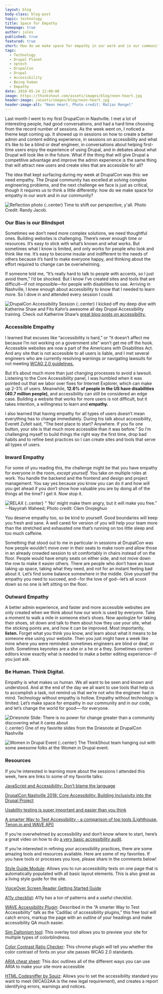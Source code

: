 ```yaml
---
layout: blog
body-class: blog-post
topic: technology
title: Space for Empathy
homepage: true
author: jules
published: true
featured: true
short: How do we make space for empathy in our work and in our community? Jules takes us on a deep dive into what she learned at this year's DrupalCon
tags:
  - Technology
  - Drupal Planet
  - nptech
  - DrupalCon
  - Drupal
  - Accessibility
  - Being human
  - Empathy
date: 2018-05-24 12:00:00
image: https://thinkshout.com/assets/images/blog/neon-heart.jpg
header-image: /assets/images/blog/neon-heart.jpg
header-image-alt: "Neon Heart, Photo credit: Matias Rengel"
---
```

Last month I went to my first DrupalCon in Nashville. I met a lot of interesting people, had good conversations, and had a hard time choosing from the record number of sessions. As the week went on, I noticed a theme kept coming up. It showed up in sessions on how to create a better admin and content editing experience, in sessions on accessibility and what it’s like to be a blind or deaf engineer, in conversations about helping first-time users enjoy the experience of using Drupal, and in debates about what Drupal will look like in the future. What if the thing that will give Drupal a competitive advantage and improve the admin experience is the same thing that will attract new users and create sites that are accessible for all?

The idea that kept surfacing during my week at DrupalCon was this: we need empathy. The Drupal community has excelled at solving complex engineering problems, and the next challenge we face is just as critical, though it requires us to think a little differently: how do we make space for empathy in our work and in our community?

![Reflection photo](/assets/images/blog/perspective.jpg)
{:.center}
<span class="caption"><i class="fa fa-caret-up"></i>Time to shift our perspective, y'all. Photo Credit: Randy Jacob.</span>

### Our Bias is our Blindspot
Sometimes we don’t need more complex solutions, we need thoughtful ones. Building websites is challenging. There’s never enough time or resources. It’s easy to stick with what’s known and what works. But sometimes what I know is limited, and only works for people who look and think like me. It’s easy to become insular and indifferent to the needs of others because it’s hard to make everyone happy, and thinking about the effort required to change can be overwhelming.

If someone told me, “It’s really hard to talk to people with accents, so I just avoid them,” I’d be shocked. But I know I’ve created sites and tools that are difficult—if not impossible—for people with disabilities to use. Arriving in Nashville, I knew enough about accessibility to know that I needed to learn more. So I dove in and attended every session I could.

![DrupalCon Accessibility Session](/assets/images/blog/DrupalCon-Session.png)
{:.center}
<span class="caption"><i class="fa fa-caret-up"></i>I kicked off my deep dive with Katherine Shaw and Fito Kahn’s awesome all day Drupal Accessibility training. Check out Katherine Shaw’s [great blog posts on accessibility.](https://www.prometsource.com/team/katherine-shaw)</span>

### Accessible Empathy
I learned that excuses like “accessibility is hard,” or “it doesn’t affect me because I’m not working on a government site” won’t get me off the hook. Accessible websites are now a part of the Americans with Disabilities Act. And any site that is not accessible to all users is liable, and I met several engineers who are currently resolving warnings or navigating lawsuits for not meeting [WCAG 2.0 guidelines.](https://www.w3.org/TR/WCAG20/)

But it’s about much more than just changing processes to avoid a lawsuit. Listening to the Core Accessibility panel, I was humbled when it was pointed out that we labor over fixes for Internet Explorer, which can make up 2-3% of users. Meanwhile, **12.6% of people in the US have disabilities (40.7 million people)**, and accessibility can still be considered an edge case. Building a website that works for more users is not difficult, but it takes intention, a willingness to learn and **empathy.**

I also learned that having empathy for all types of users doesn’t mean everything has to change immediately. During his talk about accessibility, Everett Zufelt said, “The best place to start? Anywhere. If you fix one button, your site is that much more accessible than it was before.” So I’m challenging myself to build things the right way the first time, drop bad habits and to refine best practices so I can create sites and tools that serve all types of users.

### Inward Empathy
For some of you reading this, the challenge might be that you have empathy for everyone in the room, *except yourself.* You take on multiple roles at work. You handle the backend and the frontend and design and project management. You say yes because you know you can do it and how will you get ahead if you don’t show how valuable you are by doing all of the things all the time? I get it. Now stop it.

![RELAX](/assets/images/blog/Relax.jpg)
{:.center}
<span class="caption"><i class="fa fa-caret-up"></i>“ ‘No’ might make them angry, but it will make you free.” --Nayyirah Waheed;  Photo credit: Clem Onojeghuo</span>

You deserve empathy too, so be kind to yourself. Good boundaries will keep you fresh and sane. A well cared for version of you will help your team more than the stretched and exhausted one that’s running on too little sleep and too much caffeine.

Something that stood out to me in particular in sessions at DrupalCon was how people wouldn’t move over in their seats to make room and allow those in an already crowded session to sit comfortably in chairs instead of on the floor. People would have empty seats on either side, and not move down the row to make it easier others. There are people who don’t have an issue taking up space, taking what they need, and not for an instant feeling bad about it. Let’s find some balance somewhere in the middle. Give yourself the empathy you need to succeed, and--for the love of god--let’s all scoot down so no one is left sitting on the floor.

### Outward Empathy
A better admin experience, and faster and more accessible websites are only created when we think about how our work is used by everyone. Take a moment to walk a mile in someone else’s shoes. Now apologize for taking their shoes, sit down and talk to them about how they use your site, what the sticking points are, and how it can be improved. Most importantly, **listen.** Forget what you think you know, and learn about what it means to be someone else using your website. Then you just might have a week like mine where you were reminded: sometimes engineers are blind or deaf, or both. Sometimes keynotes are a she or a he or a they. Sometimes content editors know exactly what is needed to make a better editing experience--if you just ask.

### Be Human. Think Digital.
Empathy is what makes us human. We all want to be seen and known and understood. And at the end of the day we all want to use tools that help us to accomplish a task, not remind us that we’re not who the engineer had in mind. Technology without empathy is hollow. Empathy without technology is limited. Let’s make space for empathy in our community and in our code, and let’s change the world for good—-for everyone.

![Driesnote Slide: There is no power for change greater than a community discovering what it cares about](/assets/images/blog/Driesnote.png)
{:.center}
<span class="caption"><i class="fa fa-caret-up"></i>One of my favorite slides from the Driesnote at DrupalCon Nashville</span>

![Women in Drupal Event](/assets/images/blog/WID-event.png)
{:.center}
<span class="caption"><i class="fa fa-caret-up"></i>The ThinkShout team hanging out with some awesome folks at the Women in Drupal event.</span>

### Resources
If you’re interested in learning more about the sessions I attended this week, here are links to some of my favorite talks:

[JavaScript and Accessibility: Don’t blame the language](https://www.youtube.com/watch?v=elRWQnzlfcw)

[DrupalCon Nashville 2018: Core Accessibility: Building Inclusivity into the Drupal Project](https://youtu.be/-z9bD2wMgqQ)

[Usability testing is super important and easier than you think](https://events.drupal.org/nashville2018/sessions/usability-testing-super-important-and-easier-you-think)

[A smarter Way to Test Accessibility - a comparison of top tools (Lighthouse, Tenon.io and WAVE API)](https://events.drupal.org/nashville2018/sessions/smarter-way-test-accessibility-comparison-top-tools-lighthouse-tenonio-and)


If you’re overwhelmed by accessibility and don’t know where to start, here’s a great video on how to do [a very basic accessibility audit](https://youtu.be/cOmehxAU_4s).


If you’re interested in refining your accessibility practices, there are some amazing tools and resources available. Here are some of my favorites. If you have tools or processes you love, please share in the comments below!

[Style Guide Module](https://styleguide.enjoycreativity.com/): Allows you to run accessibility tests on one page that is automatically populated with all basic layout elements. This is also great as a living style guide for the site.


[VoiceOver Screen Reader Getting Started Guide](https://webaim.org/articles/voiceover/)


[A11y checklist](https://a11yproject.com/checklist.html#aria-roles): A11y has a ton of patterns and a useful checklist.


[WAVE Accessibility Plugin](https://chrome.google.com/webstore/detail/wave-evaluation-tool/jbbplnpkjmmeebjpijfedlgcdilocofh): Described in the “A smarter Way to Test Accessibility” talk as the ‘Cadillac of accessibility plugins,” this free tool will catch errors, markup the page with an outline of your headings and make accessibility QA much easier.  


[Sim Daltonism tool](https://itunes.apple.com/us/app/sim-daltonism/id693112260?mt=12): This overlay tool allows you to preview your site for multiple types of colorblindness.  


[Color Contrast Ratio Checker](https://chrome.google.com/webstore/detail/contrast-ratio-checker/kmicfegjejpginnockfnjpdgeffebdcf?hl=en):  This chrome plugin will tell you whether the color contrast of fonts on your site passes WCAG 2.0 standards.


[ARIA cheat sheet](https://www.w3.org/TR/WCAG20-TECHS/aria.html): This doc outlines all of the different ways you can use ARIA to make your site more accessible


[HTML Codesniffer by Squiz](http://squizlabs.github.io/HTML_CodeSniffer/): Allows you to set the accessibility standard you want to meet (WCAG2AA is the new legal requirement), and creates a report identifying errors, warnings and notices.
